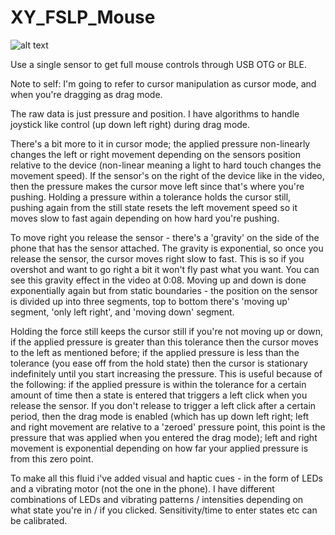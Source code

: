 # XY_FSLP_Mouse

![alt text](https://i.imgur.com/hizbWog.jpg)

Use a single sensor to get full mouse controls through USB OTG or BLE.

Note to self:
I'm going to refer to cursor manipulation as cursor mode, and when you're dragging as drag mode.

The raw data is just pressure and position. I have algorithms to handle joystick like control (up down left right) during drag mode. 

There's a bit more to it in cursor mode; the applied pressure non-linearly changes the left or right movement depending on the sensors position relative to the device (non-linear meaning a light to hard touch changes the movement speed). If the sensor's on the right of the device like in the video, then the pressure makes the cursor move left since that's where you're pushing. Holding a pressure within a tolerance holds the cursor still, pushing again from the still state resets the left movement speed so it moves slow to fast again depending on how hard you're pushing.

To move right you release the sensor - there's a 'gravity' on the side of the phone that has the sensor attached. The gravity is exponential, so once you release the sensor, the cursor moves right slow to fast. This is so if you overshot and want to go right a bit it won't fly past what you want. You can see this gravity effect in the video at 0:08. 
Moving up and down is done exponentially again but from static boundaries - the position on the sensor is divided up into three segments, top to bottom there's 'moving up' segment, 'only left right', and 'moving down' segment. 

Holding the force still keeps the cursor still if you're not moving up or down, if the applied pressure is greater than this tolerance then the cursor moves to the left as mentioned before; if the applied pressure is less than the tolerance (you ease off from the hold state) then the cursor is stationary indefinitely until you start increasing the pressure. This is useful because of the following: if the applied pressure is within the tolerance for a certain amount of time then a state is entered that triggers a left click when you release the sensor. If you don't release to trigger a left click after a certain period, then the drag mode is enabled (which has up down left right; left and right movement are relative to a 'zeroed' pressure point, this point is the pressure that was applied when you entered the drag mode); left and right movement is exponential depending on how far your applied pressure is from this zero point. 

To make all this fluid i've added visual and haptic cues - in the form of LEDs and a vibrating motor (not the one in the phone). I have different combinations of LEDs and vibrating patterns / intensities depending on what state you're in / if you clicked.
Sensitivity/time to enter states etc can be calibrated.

